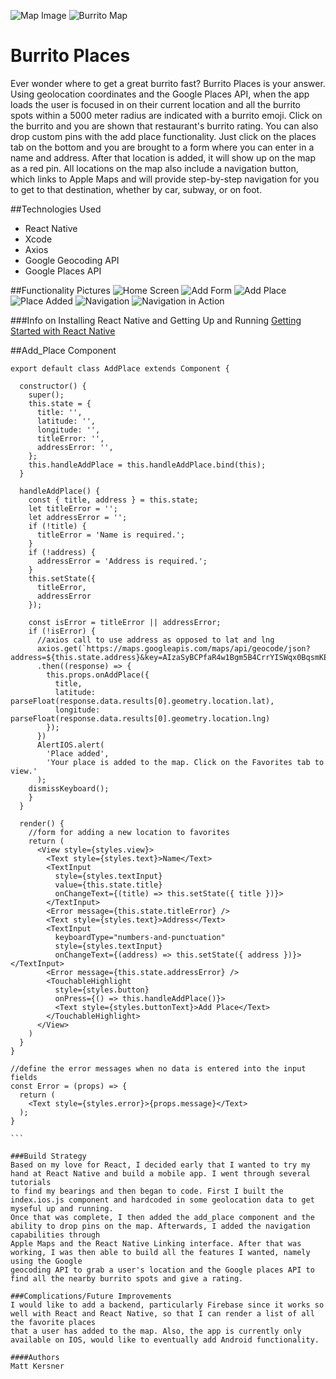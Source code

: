 ![Map Image](http://i.imgur.com/teDgsqol.jpg)
![Burrito Map](http://i.imgur.com/n5sALLJl.png)

# Burrito Places
Ever wonder where to get a great burrito fast? Burrito Places is your answer. Using geolocation coordinates and the Google Places API, when the app loads
the user is focused in on their current location and all the burrito spots within a 5000 meter radius are indicated with a burrito emoji. Click on the burrito
and you are shown that restaurant's burrito rating. You can also drop custom pins with the add place functionality. Just click on the places tab on the bottom
and you are brought to a form where you can enter in a name and address. After that location is added, it will show up on the map as a red pin. All locations
on the map also include a navigation button, which links to Apple Maps and will provide step-by-step navigation for you to get to that destination, whether by car, 
subway, or on foot. 

##Technologies Used
- React Native
- Xcode
- Axios
- Google Geocoding API
- Google Places API

##Functionality Pictures
![Home Screen](http://i.imgur.com/fsOT8D0l.jpg)
![Add Form](http://i.imgur.com/Q32vpK2l.png)
![Add Place](http://i.imgur.com/R0YphNBl.png)
![Place Added](http://i.imgur.com/cREiCy9l.jpg)
![Navigation](http://i.imgur.com/VaCLx11l.png)
![Navigation in Action](http://i.imgur.com/GO78uDpl.png)

###Info on Installing React Native and Getting Up and Running
[Getting Started with React Native](https://facebook.github.io/react-native/docs/getting-started.html)

##Add_Place Component
````
export default class AddPlace extends Component {

  constructor() {
    super();
    this.state = {
      title: '',
      latitude: '',
      longitude: '',
      titleError: '',
      addressError: '',
    };
    this.handleAddPlace = this.handleAddPlace.bind(this);
  }

  handleAddPlace() {
    const { title, address } = this.state;
    let titleError = '';
    let addressError = '';
    if (!title) {
      titleError = 'Name is required.';
    }
    if (!address) {
      addressError = 'Address is required.';
    }
    this.setState({
      titleError,
      addressError
    });

    const isError = titleError || addressError;
    if (!isError) {
      //axios call to use address as opposed to lat and lng
      axios.get(`https://maps.googleapis.com/maps/api/geocode/json?address=${this.state.address}&key=AIzaSyBCPfaR4w1Bgm5B4CrrYISWqx0BqsmKEsw`)
      .then((response) => {
        this.props.onAddPlace({
          title,
          latitude: parseFloat(response.data.results[0].geometry.location.lat),
          longitude: parseFloat(response.data.results[0].geometry.location.lng)
        });
      })
      AlertIOS.alert(
        'Place added',
        'Your place is added to the map. Click on the Favorites tab to view.'
      );
    dismissKeyboard();
    }
  }

  render() {
    //form for adding a new location to favorites
    return (
      <View style={styles.view}>
        <Text style={styles.text}>Name</Text>
        <TextInput
          style={styles.textInput}
          value={this.state.title}
          onChangeText={(title) => this.setState({ title })}>
        </TextInput>
        <Error message={this.state.titleError} />
        <Text style={styles.text}>Address</Text>
        <TextInput
          keyboardType="numbers-and-punctuation"
          style={styles.textInput}
          onChangeText={(address) => this.setState({ address })}></TextInput>
        <Error message={this.state.addressError} />
        <TouchableHighlight
          style={styles.button}
          onPress={() => this.handleAddPlace()}>
          <Text style={styles.buttonText}>Add Place</Text>
        </TouchableHighlight>
      </View>
    )
  }
}

//define the error messages when no data is entered into the input fields
const Error = (props) => {
  return (
    <Text style={styles.error}>{props.message}</Text>
  );
}

```

###Build Strategy
Based on my love for React, I decided early that I wanted to try my hand at React Native and build a mobile app. I went through several tutorials
to find my bearings and then began to code. First I built the index.ios.js component and hardcoded in some geolocation data to get myseful up and running.
Once that was complete, I then added the add_place component and the ability to drop pins on the map. Afterwards, I added the navigation capabilities through 
Apple Maps and the React Native Linking interface. After that was working, I was then able to build all the features I wanted, namely using the Google 
geocoding API to grab a user's location and the Google places API to find all the nearby burrito spots and give a rating.

###Complications/Future Improvements
I would like to add a backend, particularly Firebase since it works so well with React and React Native, so that I can render a list of all the favorite places
that a user has added to the map. Also, the app is currently only available on IOS, would like to eventually add Android functionality. 

####Authors
Matt Kersner
